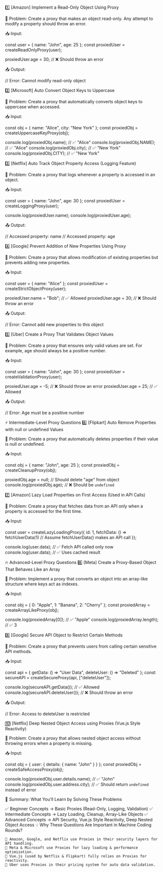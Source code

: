 1️⃣ [Amazon] Implement a Read-Only Object Using Proxy

📝 Problem: Create a proxy that makes an object read-only. Any attempt to modify a property should throw an error.

📥 Input:

const user = { name: "John", age: 25 };
const proxiedUser = createReadOnlyProxy(user);

proxiedUser.age = 30;  // ❌ Should throw an error

📤 Output:

// Error: Cannot modify read-only object

2️⃣ [Microsoft] Auto Convert Object Keys to Uppercase

📝 Problem: Create a proxy that automatically converts object keys to uppercase when accessed.

📥 Input:

const obj = { name: "Alice", city: "New York" };
const proxiedObj = createUppercaseKeyProxy(obj);

console.log(proxiedObj.name);  // ✅ "Alice"
console.log(proxiedObj.NAME);  // ✅ "Alice"
console.log(proxiedObj.city);  // ✅ "New York"
console.log(proxiedObj.CITY);  // ✅ "New York"

3️⃣ [Netflix] Auto Track Object Property Access (Logging Feature)

📝 Problem: Create a proxy that logs whenever a property is accessed in an object.

📥 Input:

const user = { name: "John", age: 30 };
const proxiedUser = createLoggingProxy(user);

console.log(proxiedUser.name);
console.log(proxiedUser.age);

📤 Output:

// Accessed property: name
// Accessed property: age

4️⃣ [Google] Prevent Addition of New Properties Using Proxy

📝 Problem: Create a proxy that allows modification of existing properties but prevents adding new properties.

📥 Input:

const user = { name: "Alice" };
const proxiedUser = createStrictObjectProxy(user);

proxiedUser.name = "Bob";   // ✅ Allowed
proxiedUser.age = 30;       // ❌ Should throw an error

📤 Output:

// Error: Cannot add new properties to this object

5️⃣ [Uber] Create a Proxy That Validates Object Values

📝 Problem: Create a proxy that ensures only valid values are set. For example, age should always be a positive number.

📥 Input:

const user = { name: "John", age: 30 };
const proxiedUser = createValidationProxy(user);

proxiedUser.age = -5;  // ❌ Should throw an error
proxiedUser.age = 25;  // ✅ Allowed

📤 Output:

// Error: Age must be a positive number

⚡ Intermediate-Level Proxy Questions
6️⃣ [Flipkart] Auto Remove Properties with null or undefined Values

📝 Problem: Create a proxy that automatically deletes properties if their value is null or undefined.

📥 Input:

const obj = { name: "John", age: 25 };
const proxiedObj = createCleanupProxy(obj);

proxiedObj.age = null;  // Should delete "age" from object
console.log(proxiedObj.age);  // ❌ Should be `undefined`

7️⃣ [Amazon] Lazy Load Properties on First Access (Used in API Calls)

📝 Problem: Create a proxy that fetches data from an API only when a property is accessed for the first time.

📥 Input:

const user = createLazyLoadingProxy({
  id: 1,
  fetchData: () => fetchUserData(1)  // Assume fetchUserData() makes an API call
});

console.log(user.data);  // ✅ Fetch API called only now
console.log(user.data);  // ✅ Uses cached result

🔥 Advanced-Level Proxy Questions
8️⃣ [Meta] Create a Proxy-Based Object That Behaves Like an Array

📝 Problem: Implement a proxy that converts an object into an array-like structure where keys act as indexes.

📥 Input:

const obj = { 0: "Apple", 1: "Banana", 2: "Cherry" };
const proxiedArray = createArrayLikeProxy(obj);

console.log(proxiedArray[0]);  // ✅ "Apple"
console.log(proxiedArray.length);  // ✅ 3

9️⃣ [Google] Secure API Object to Restrict Certain Methods

📝 Problem: Create a proxy that prevents users from calling certain sensitive API methods.

📥 Input:

const api = {
  getData: () => "User Data",
  deleteUser: () => "Deleted"
};
const secureAPI = createSecureProxy(api, ["deleteUser"]);

console.log(secureAPI.getData());  // ✅ Allowed
console.log(secureAPI.deleteUser());  // ❌ Should throw an error

📤 Output:

// Error: Access to deleteUser is restricted

🔟 [Netflix] Deep Nested Object Access using Proxies (Vue.js Style Reactivity)

📝 Problem: Create a proxy that allows nested object access without throwing errors when a property is missing.

📥 Input:

const obj = { user: { details: { name: "John" } } };
const proxiedObj = createSafeAccessProxy(obj);

console.log(proxiedObj.user.details.name);  // ✅ "John"
console.log(proxiedObj.user.address.city);  // ✅ Should return `undefined` instead of error

📌 Summary: What You’ll Learn by Solving These Problems

✅ Beginner Concepts → Basic Proxies (Read-Only, Logging, Validation)
✅ Intermediate Concepts → Lazy Loading, Cleanup, Array-Like Objects
✅ Advanced Concepts → API Security, Vue.js Style Reactivity, Deep Nested Object Access
💡 Why These Questions Are Important in Machine Coding Rounds?

    🔹 Amazon, Google, and Netflix use Proxies in their security layers for API handling.
    🔹 Meta & Microsoft use Proxies for lazy loading & performance optimization.
    🔹 Vue.js (used by Netflix & Flipkart) fully relies on Proxies for reactivity.
    🔹 Uber uses Proxies in their pricing system for auto data validation.